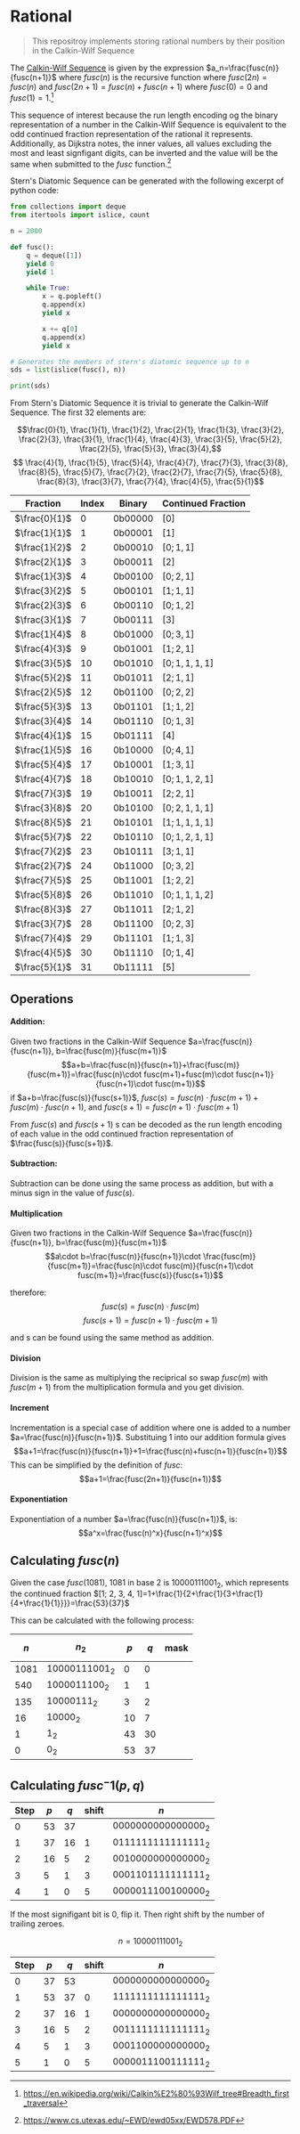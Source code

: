 # Rational
> This repositroy implements storing rational numbers by their position in the Calkin-Wilf Sequence 

The [Calkin-Wilf Sequence](https://en.wikipedia.org/wiki/Calkin%E2%80%93Wilf_tree#Breadth_first_traversal) 
is given by the expression $a_n=\frac{fusc(n)}{fusc(n+1)}$ where $fusc(n)$ is the recursive function 
where $fusc(2n)=fusc(n)$ and $fusc(2n+1)=fusc(n)+fusc(n+1)$ where $fusc(0)=0$ and $fusc(1)=1$.[^1]

This sequence of interest because the run length encoding og the binary representation 
of a number in the Calkin-Wilf Sequence is equivalent to the odd continued fraction representation 
of the rational it represents. Additionally, as Dijkstra notes, the inner values, all values 
excluding the most and least signfigant digits, can be inverted and the value will be the same 
when submitted to the $fusc$ function.[^2]

Stern's Diatomic Sequence can be generated with the following excerpt of python code:
```python
from collections import deque
from itertools import islice, count

n = 2000

def fusc():
    q = deque([1])
    yield 0
    yield 1

    while True:
        x = q.popleft()
        q.append(x)
        yield x

        x += q[0]
        q.append(x)
        yield x

# Generates the members of stern's diatomic sequence up to n
sds = list(islice(fusc(), n)) 

print(sds)
```

From Stern's Diatomic Sequence it is trivial to generate the Calkin-Wilf Sequence. The first $32$ elements are:

$$\frac{0}{1}, \frac{1}{1}, \frac{1}{2}, \frac{2}{1}, \frac{1}{3}, \frac{3}{2}, \frac{2}{3}, \frac{3}{1}, \frac{1}{4}, \frac{4}{3}, \frac{3}{5}, \frac{5}{2}, \frac{2}{5}, \frac{5}{3}, \frac{3}{4},$$
$$ \frac{4}{1}, \frac{1}{5}, \frac{5}{4}, \frac{4}{7}, \frac{7}{3}, \frac{3}{8}, \frac{8}{5}, \frac{5}{7}, \frac{7}{2}, \frac{2}{7}, \frac{7}{5}, \frac{5}{8}, \frac{8}{3}, \frac{3}{7}, \frac{7}{4}, \frac{4}{5}, \frac{5}{1}$$

|   Fraction    | Index | Binary  | Continued Fraction |
|---------------|-------|---------|--------------------|
| $\frac{0}{1}$ |   0   | 0b00000 | $[0]$              |
| $\frac{1}{1}$ |   1   | 0b00001 | $[1]$              |
| $\frac{1}{2}$ |   2   | 0b00010 | $[0; 1, 1]$        |
| $\frac{2}{1}$ |   3   | 0b00011 | $[2]$              |
| $\frac{1}{3}$ |   4   | 0b00100 | $[0; 2, 1]$        |
| $\frac{3}{2}$ |   5   | 0b00101 | $[1; 1, 1]$        |
| $\frac{2}{3}$ |   6   | 0b00110 | $[0; 1, 2]$        |
| $\frac{3}{1}$ |   7   | 0b00111 | $[3]$              |
| $\frac{1}{4}$ |   8   | 0b01000 | $[0; 3, 1]$        |
| $\frac{4}{3}$ |   9   | 0b01001 | $[1; 2, 1]$        |
| $\frac{3}{5}$ |  10   | 0b01010 | $[0; 1, 1, 1, 1]$  |
| $\frac{5}{2}$ |  11   | 0b01011 | $[2; 1, 1]$        |
| $\frac{2}{5}$ |  12   | 0b01100 | $[0; 2, 2]$        |
| $\frac{5}{3}$ |  13   | 0b01101 | $[1; 1, 2]$        |
| $\frac{3}{4}$ |  14   | 0b01110 | $[0; 1, 3]$        |
| $\frac{4}{1}$ |  15   | 0b01111 | $[4]$              |
| $\frac{1}{5}$ |  16   | 0b10000 | $[0; 4, 1]$        |
| $\frac{5}{4}$ |  17   | 0b10001 | $[1; 3, 1]$        |
| $\frac{4}{7}$ |  18   | 0b10010 | $[0; 1, 1, 2, 1]$  |
| $\frac{7}{3}$ |  19   | 0b10011 | $[2; 2, 1]$        | 
| $\frac{3}{8}$ |  20   | 0b10100 | $[0; 2, 1, 1, 1]$  |
| $\frac{8}{5}$ |  21   | 0b10101 | $[1; 1, 1, 1, 1]$  |
| $\frac{5}{7}$ |  22   | 0b10110 | $[0; 1, 2, 1, 1]$  |
| $\frac{7}{2}$ |  23   | 0b10111 | $[3; 1, 1]$        |
| $\frac{2}{7}$ |  24   | 0b11000 | $[0; 3, 2]$        |
| $\frac{7}{5}$ |  25   | 0b11001 | $[1; 2, 2]$        |
| $\frac{5}{8}$ |  26   | 0b11010 | $[0; 1, 1, 1, 2]$  |
| $\frac{8}{3}$ |  27   | 0b11011 | $[2; 1, 2]$        |
| $\frac{3}{7}$ |  28   | 0b11100 | $[0; 2, 3]$        |
| $\frac{7}{4}$ |  29   | 0b11101 | $[1; 1, 3]$        |
| $\frac{4}{5}$ |  30   | 0b11110 | $[0; 1, 4]$        |
| $\frac{5}{1}$ |  31   | 0b11111 | $[5]$              |

## Operations 
#### Addition:
Given two fractions in the Calkin-Wilf Sequence $a=\frac{fusc(n)}{fusc(n+1)}, b=\frac{fusc(m)}{fusc(m+1)}$
$$a+b=\frac{fusc(n)}{fusc(n+1)}+\frac{fusc(m)}{fusc(m+1)}=\frac{fusc(n)\cdot fusc(m+1)+fusc(m)\cdot fusc(n+1)}{fusc(n+1)\cdot fusc(m+1)}$$
if $a+b=\frac{fusc(s)}{fusc(s+1)}$, $fusc(s)=fusc(n)\cdot fusc(m+1)+fusc(m)\cdot fusc(n+1)$, and $fusc(s+1)=fusc(n+1)\cdot fusc(m+1)$

From $fusc(s)$ and $fusc(s+1)$ s can be decoded as the run length encoding of each value in the odd continued fraction representation of $\frac{fusc(s)}{fusc(s+1)}$.

#### Subtraction:
Subtraction can be done using the same process as addition, but with a minus sign in the value of $fusc(s)$.

#### Multiplication
Given two fractions in the Calkin-Wilf Sequence $a=\frac{fusc(n)}{fusc(n+1)}, b=\frac{fusc(m)}{fusc(m+1)}$
$$a\cdot b=\frac{fusc(n)}{fusc(n+1)}\cdot \frac{fusc(m)}{fusc(m+1)}=\frac{fusc(n)\cdot fusc(m)}{fusc(n+1)\cdot fusc(m+1)}=\frac{fusc(s)}{fusc(s+1)}$$

therefore: 
$$fusc(s)=fusc(n)\cdot fusc(m)$$
$$fusc(s+1)=fusc(n+1)\cdot fusc(m+1)$$

and s can be found using the same method as addition.

#### Division
Division is the same as multiplying the reciprical so swap $fusc(m)$ with $fusc(m+1)$ from the multiplication formula and you get division.

#### Increment
Incrementation is a special case of addition where one is added to a number $a=\frac{fusc(n)}{fusc(n+1)}$. Substituing 1 into our addition formula gives $$a+1=\frac{fusc(n)}{fusc(n+1)}+1=\frac{fusc(n)+fusc(n+1)}{fusc(n+1)}$$ 
This can be simplified by the definition of $fusc$:
$$a+1=\frac{fusc(2n+1)}{fusc(n+1)}$$

#### Exponentiation
Exponentiation of a number $a=\frac{fusc(n)}{fusc(n+1)}$, is:
$$a^x=\frac{fusc(n)^x}{fusc(n+1)^x}$$

## Calculating $fusc(n)$

Given the case $fusc(1081)$, 1081 in base 2 is $10000111001_2$, which represents the continued fraction $[1; 2, 3, 4, 1]=1+\frac{1}{2+\frac{1}{3+\frac{1}{4+\frac{1}{1}}}}=\frac{53}{37}$

This can be calculated with the following process:

| $$n$$ | $$n_2$$ | $$p$$ | $$q$$ | mask |
|-----|-------|-----|-----|----|
| $1081$ | $10000111001_2$ | $0$ | $0$ |
| $540$ | $1000011100_2$ | $1$ | $1$ |
| $135$ | $10000111_2$ | $3$ | $2$ |
| $16$ | $10000_2$ | $10$ | $7$ |
| $1$ | $1_2$ | $43$ | $30$ |   
| $0$ | $0_2$ | $53$ | $37$ |

## Calculating $fusc^-1(p, q)$

| Step | $p$ | $q$ | shift | $n$ |
|------|-----|-----|-------|-----|
|  0   | 53  | 37  |   | $0000000000000000_2$ |
|  1   | 37  | 16  | 1 | $0111111111111111_2$ |
|  2   | 16  | 5   | 2 | $0010000000000000_2$ |
|  3   | 5   | 1   | 3 | $0001101111111111_2$ |
|  4   | 1   | 0   | 5 | $0000011100100000_2$ |

If the most signifigant bit is 0, flip it. Then right shift by the number of trailing zeroes.

$$n=10000111001_2$$


| Step | $p$ | $q$ | shift | $n$ |
|------|-----|-----|-------|-----|
|  0   | 37  | 53  |   | $0000000000000000_2$ |
|  1   | 53  | 37  | 0 | $1111111111111111_2$ |
|  2   | 37  | 16  | 1 | $0000000000000000_2$ |
|  3   | 16  | 5   | 2 | $0011111111111111_2$ |
|  4   | 5   | 1   | 3 | $0001100000000000_2$ |
|  5   | 1   | 0   | 5 | $0000011100111111_2$ |

[^1]: https://en.wikipedia.org/wiki/Calkin%E2%80%93Wilf_tree#Breadth_first_traversal
[^2]: https://www.cs.utexas.edu/~EWD/ewd05xx/EWD578.PDF